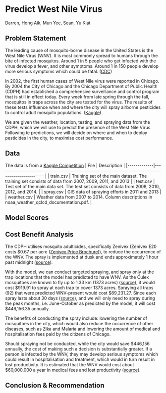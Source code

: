 # Predict West Nile Virus
 Darren, Hong Aik, Mun Yee, Sean, Yu Kiat
 
 Problem Statement
 ---
The leading cause of mosquito-borne disease in the United States is the West Nile Virus (WNV). It is most commonly spread to humans through the bite of infected mosquitos. Around 1 in 5 people who get infected with the virus develop a fever, and other symptoms. Around 1 in 150 people develop more serious symptoms which could be fatal. ([CDC](https://www.cdc.gov/westnile/index.html))

In 2002, the first human cases of West Nile virus were reported in Chicago. By 2004 the City of Chicago and the Chicago Department of Public Health (CDPH) had established a comprehensive surveillance and control program that is still in effect today. Every week from late spring through the fall, mosquitos in traps across the city are tested for the virus. The results of these tests influence when and where the city will spray airborne pesticides to control adult mosquito populations. ([Kaggle](https://www.kaggle.com/c/predict-west-nile-virus/))

We are given the weather, location, testing, and spraying data from the CDPH, which we will use to predict the presence of the West Nile Virus. Following te predictions, we will decide on where and when to deploy pesticides in the city, to maximise cost performance.
 
 Data
 ---
The data is from a [Kaggle Competition](https://www.kaggle.com/c/predict-west-nile-virus/)
| File        | Description                                                                                         |
|-------------|-----------------------------------------------------------------------------------------------------|
| train.csv   | Training set of the main dataset. The training set consists of data from 2007, 2009, 2011, and 2013 |
| test.csv    | Test set of the main data set. The test set consists of data from 2008, 2010, 2012, and 2014.       |
| spray.csv   | GIS data of spraying efforts in 2011 and 2013                                                       |
| weather.csv | Weather data from 2007 to 2014. Column descriptions in noaa_weather_qclcd_documentation.pdf.        |

 
 Model Scores
 ---
 
 Cost Benefit Analysis
 ---
 The CDPH utilises mosquito adulticides, specifically Zenivex (Zenivex E20 costs $0.67 per acre ([Zenivex Price Brochure](../main/assets/2015-Zenivex-Pricing-Brochure.pdf))), to reduce the occurrence of the WNV. The spray is implemented at dusk and ends approximately 1 hour past midnight ([source](https://www.chicago.gov/city/en/depts/cdph/provdrs/healthy_communities/news/2020/august/city-to-spray-insecticide-thursday-to-kill-mosquitoes0.html)). 

With the model, we can conduct targeted spraying, and spray only at the trap locations that the model has predicted to have WNV. As the Culex mosquitoes are known to fly up to 1.33 km (1373 acres) ([source](https://www.ncbi.nlm.nih.gov/pmc/articles/PMC3278816/)), it would cost \$919.91 to spray at each trap to cover 1373 acres. Spraying all traps (92) that were predicted WNV-present would cost \$89,231.27. Since each spray lasts about 30 days ([source](https://www.callnorthwest.com/2019/05/how-long-does-a-mosquito-treatment-last/)), and we will only need to spray during the peak months, i.e. June-October as predicted by the model, it will cost \$446,156.35 annually.

The benefits of conducting the spray include: lowering the number of mosquitoes in the city, which would also reduce the occurrence of other diseases, such as Zika and Malaria and lowering the amount of medical and hospitalisation fees paid by the citizens of Chicago.

Should spraying not be conducted, while the city would save \$446,156 annually, the cost of making such a decision is substantially greater. If a person is infected by the WNV, they may develop serious symptoms which could result in hospitalisation and treatment, which would in turn result in lost productivity. It is estimated that the WNV would cost about \$60,000,000 a year in medical fees and lost productivity ([source](https://www.ncbi.nlm.nih.gov/pmc/articles/PMC3945683/)).

 Conclusion & Recommendation
 ---
